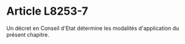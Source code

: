 # Article L8253-7

Un décret en Conseil d'Etat détermine les modalités d'application du présent chapitre.